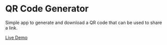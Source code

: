 # QR Code Generator

Simple app to generate and download a QR code that can be used to share a link.

[Live Demo]()
